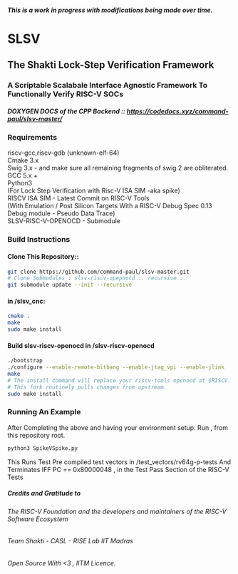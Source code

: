 ##### This is a work in progress with modifications being made over time.
# SLSV
## The Shakti Lock-Step Verification Framework
### A Scriptable Scalabale Interface Agnostic Framework To Functionally Verify RISC-V SOCs
##### DOXYGEN DOCS of the CPP Backend :: https://codedocs.xyz/command-paul/slsv-master/

### Requirements
riscv-gcc,riscv-gdb (unknown-elf-64)    
Cmake 3.x      
Swig 3.x - and make sure all remaining fragments of swig 2 are obliterated.       
GCC 5.x +       
Python3       
(For Lock Step Verification with Risc-V ISA SIM -aka spike)        
RISCV ISA SIM - Latest Commit on RISC-V Tools       
(With  Emulation / Post Silicon Targets With a RISC-V Debug Spec 0.13 Debug module - Pseudo Data Trace)     
SLSV-RISC-V-OPENOCD - Submodule      


### Build Instructions
#### Clone This Repository::
```bash
git clone https://github.com/command-paul/slsv-master.git
# Clone Submodules : slsv-riscv-opepnocd .. recursive ..
git submodule update --init --recursive
```

#### in /slsv_cnc:
```bash
cmake .
make
sudo make install
```
#### Build slsv-riscv-openocd in /slsv-riscv-openocd
```bash
./bootstrap
./configure --enable-remote-bitbang --enable-jtag_vpi --enable-jlink
make
# The install command will replace your riscv-tools openocd at $RISCV.
# This fork routinely pulls changes from upstream.
sudo make install
```

### Running An Example

After Completing the above and having your environment setup.
Run , from this repository root.
```bash
python3 SpikeVSpike.py
```
This Runs Test Pre compiled test vectors in /test_vectors/rv64g-p-tests
And Terminates IFF PC == 0x80000048 , in the Test Pass Section of the RISC-V Tests

##### Credits and Gratitude to 
###### The RISC-V Foundation and the developers and maintainers of the RISC-V Software Ecosystem
###### Team Shakti - CASL - RISE Lab IIT Madras     
###### Open Source With <3 , IITM Licence.
